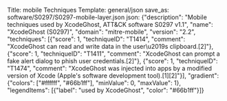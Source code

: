 Title: mobile Techniques
Template: general/json
save_as: software/S0297/S0297-mobile-layer.json
json: {"description": "Mobile techniques used by XcodeGhost, ATT&CK software S0297 v1.1", "name": "XcodeGhost (S0297)", "domain": "mitre-mobile", "version": "2.2", "techniques": [{"score": 1, "techniqueID": "T1414", "comment": "XcodeGhost can read and write data in the user\u2019s clipboard.[2]"}, {"score": 1, "techniqueID": "T1411", "comment": "XcodeGhost can prompt a fake alert dialog to phish user credentials.[2]"}, {"score": 1, "techniqueID": "T1474", "comment": "XcodeGhost was injected into apps by a modified version of Xcode (Apple's software development tool).[1][2]"}], "gradient": {"colors": ["#ffffff", "#66b1ff"], "minValue": 0, "maxValue": 1}, "legendItems": [{"label": "used by XcodeGhost", "color": "#66b1ff"}]}